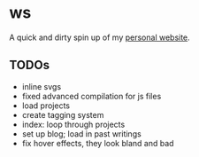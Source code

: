 # ws

A quick and dirty spin up of my [personal website](http://serena.ws).

## TODOs

- inline svgs
- fixed advanced compilation for js files
- load projects
- create tagging system
- index: loop through projects
- set up blog; load in past writings
- fix hover effects, they look bland and bad
